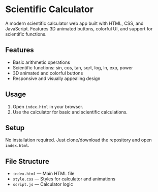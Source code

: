 # Scientific Calculator

A modern scientific calculator web app built with HTML, CSS, and JavaScript. Features 3D animated buttons, colorful UI, and support for scientific functions.

## Features
- Basic arithmetic operations
- Scientific functions: sin, cos, tan, sqrt, log, ln, exp, power
- 3D animated and colorful buttons
- Responsive and visually appealing design

## Usage
1. Open `index.html` in your browser.
2. Use the calculator for basic and scientific calculations.

## Setup
No installation required. Just clone/download the repository and open `index.html`.

## File Structure
- `index.html` — Main HTML file
- `style.css` — Styles for calculator and animations
- `script.js` — Calculator logic
